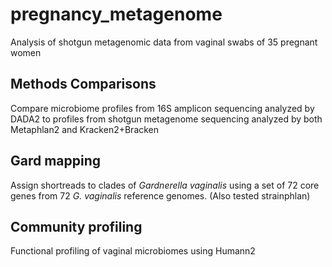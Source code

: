 # pregnancy_metagenome
Analysis of shotgun metagenomic data from vaginal swabs of 35 pregnant women 

## Methods Comparisons
Compare microbiome profiles from 16S amplicon sequencing analyzed by DADA2 to profiles from shotgun metagenome sequencing analyzed by both Metaphlan2 and Kracken2+Bracken

## Gard mapping
Assign shortreads to clades of *Gardnerella vaginalis* using a set of 72 core genes from 72 *G. vaginalis* reference genomes. (Also tested strainphlan)

## Community profiling
Functional profiling of vaginal microbiomes using Humann2
